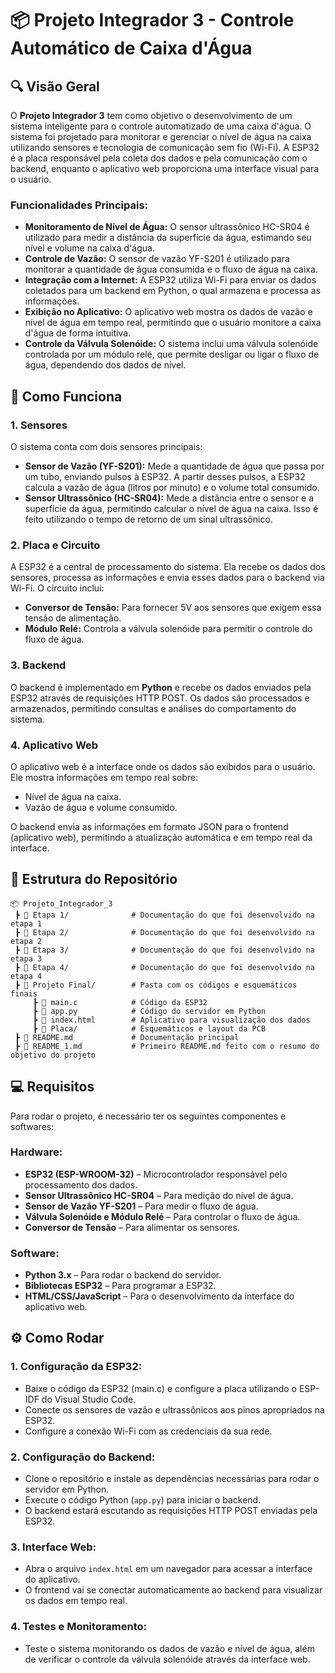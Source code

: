 # 📦 Projeto Integrador 3 - Controle Automático de Caixa d'Água

## 🔍 Visão Geral

O **Projeto Integrador 3** tem como objetivo o desenvolvimento de um sistema inteligente para o controle automatizado de uma caixa d'água. O sistema foi projetado para monitorar e gerenciar o nível de água na caixa utilizando sensores e tecnologia de comunicação sem fio (Wi-Fi). A ESP32 é a placa responsável pela coleta dos dados e pela comunicação com o backend, enquanto o aplicativo web proporciona uma interface visual para o usuário.

### Funcionalidades Principais:
- **Monitoramento de Nível de Água:** O sensor ultrassônico HC-SR04 é utilizado para medir a distância da superfície da água, estimando seu nível e volume na caixa d'água.
- **Controle de Vazão:** O sensor de vazão YF-S201 é utilizado para monitorar a quantidade de água consumida e o fluxo de água na caixa.
- **Integração com a Internet:** A ESP32 utiliza Wi-Fi para enviar os dados coletados para um backend em Python, o qual armazena e processa as informações.
- **Exibição no Aplicativo:** O aplicativo web mostra os dados de vazão e nível de água em tempo real, permitindo que o usuário monitore a caixa d'água de forma intuitiva.
- **Controle da Válvula Solenóide:** O sistema inclui uma válvula solenóide controlada por um módulo relé, que permite desligar ou ligar o fluxo de água, dependendo dos dados de nível.

## 🚀 Como Funciona

### 1. **Sensores**
   O sistema conta com dois sensores principais:
   - **Sensor de Vazão (YF-S201):** Mede a quantidade de água que passa por um tubo, enviando pulsos à ESP32. A partir desses pulsos, a ESP32 calcula a vazão de água (litros por minuto) e o volume total consumido.
   - **Sensor Ultrassônico (HC-SR04):** Mede a distância entre o sensor e a superfície da água, permitindo calcular o nível de água na caixa. Isso é feito utilizando o tempo de retorno de um sinal ultrassônico.

### 2. **Placa e Circuito**
   A ESP32 é a central de processamento do sistema. Ela recebe os dados dos sensores, processa as informações e envia esses dados para o backend via Wi-Fi. O circuito inclui:
   - **Conversor de Tensão:** Para fornecer 5V aos sensores que exigem essa tensão de alimentação.
   - **Módulo Relé:** Controla a válvula solenóide para permitir o controle do fluxo de água.

### 3. **Backend**
   O backend é implementado em **Python** e recebe os dados enviados pela ESP32 através de requisições HTTP POST. Os dados são processados e armazenados, permitindo consultas e análises do comportamento do sistema.

### 4. **Aplicativo Web**
   O aplicativo web é a interface onde os dados são exibidos para o usuário. Ele mostra informações em tempo real sobre:
   - Nível de água na caixa.
   - Vazão de água e volume consumido.
   
   O backend envia as informações em formato JSON para o frontend (aplicativo web), permitindo a atualização automática e em tempo real da interface.

## 📂 Estrutura do Repositório

```
📦 Projeto_Integrador_3  
 ┣ 📂 Etapa 1/              # Documentação do que foi desenvolvido na etapa 1  
 ┣ 📂 Etapa 2/              # Documentação do que foi desenvolvido na etapa 2  
 ┣ 📂 Etapa 3/              # Documentação do que foi desenvolvido na etapa 3  
 ┣ 📂 Etapa 4/              # Documentação do que foi desenvolvido na etapa 4  
 ┣ 📂 Projeto Final/        # Pasta com os códigos e esquemáticos finais  
     ┣ 📄 main.c            # Código da ESP32  
     ┣ 📄 app.py            # Código do servidor em Python  
     ┣ 📄 index.html        # Aplicativo para visualização dos dados  
     ┣ 📂 Placa/            # Esquemáticos e layout da PCB  
 ┣ 📜 README.md             # Documentação principal  
 ┣ 📜 README_1.md           # Primeiro README.md feito com o resumo do objetivo do projeto  
```

## 💻 Requisitos

Para rodar o projeto, é necessário ter os seguintes componentes e softwares:

### Hardware:
- **ESP32 (ESP-WROOM-32)** – Microcontrolador responsável pelo processamento dos dados.
- **Sensor Ultrassônico HC-SR04** – Para medição do nível de água.
- **Sensor de Vazão YF-S201** – Para medir o fluxo de água.
- **Válvula Solenóide e Módulo Relé** – Para controlar o fluxo de água.
- **Conversor de Tensão** – Para alimentar os sensores.

### Software:
- **Python 3.x** – Para rodar o backend do servidor.
- **Bibliotecas ESP32** – Para programar a ESP32.
- **HTML/CSS/JavaScript** – Para o desenvolvimento da interface do aplicativo web.

## ⚙️ Como Rodar

### 1. **Configuração da ESP32:**
   - Baixe o código da ESP32 (main.c) e configure a placa utilizando o ESP-IDF do Visual Studio Code.
   - Conecte os sensores de vazão e ultrassônicos aos pinos apropriados na ESP32.
   - Configure a conexão Wi-Fi com as credenciais da sua rede.

### 2. **Configuração do Backend:**
   - Clone o repositório e instale as dependências necessárias para rodar o servidor em Python.
   - Execute o código Python (`app.py`) para iniciar o backend.
   - O backend estará escutando as requisições HTTP POST enviadas pela ESP32.

### 3. **Interface Web:**
   - Abra o arquivo `index.html` em um navegador para acessar a interface do aplicativo.
   - O frontend vai se conectar automaticamente ao backend para visualizar os dados em tempo real.

### 4. **Testes e Monitoramento:**
   - Teste o sistema monitorando os dados de vazão e nível de água, além de verificar o controle da válvula solenóide através da interface web.



